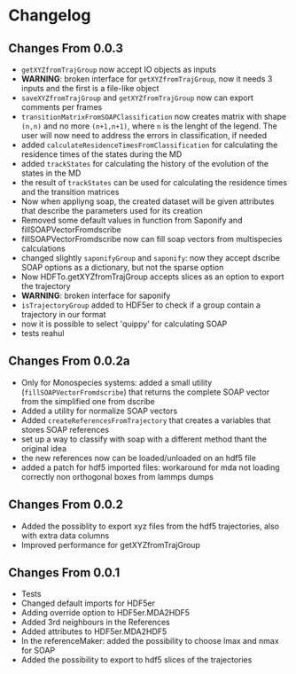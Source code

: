 # Changelog

## Changes From 0.0.3

- `getXYZfromTrajGroup` now accept IO objects as inputs
- **WARNING**: broken interface for `getXYZfromTrajGroup`, now it needs 3 inputs and the first is a file-like object
- `saveXYZfromTrajGroup` and `getXYZfromTrajGroup` now can export comments per frames
- `transitionMatrixFromSOAPClassification` now creates matrix with shape  `(n,n)` and no more `(n+1,n+1)`, where `n` is the lenght of the legend. The user will now need to address the errors in classification, if needed
- added `calculateResidenceTimesFromClassification` for calculating the residence times of the states during the MD
- added `trackStates` for calculating the history of the evolution of the states in the MD
- the result of `trackStates` can be used for calculating the residence times and the transition matrices
- Now when appliyng soap, the created dataset will be given attributes that describe the parameters used for its creation
- Removed some default values in function from Saponify and fillSOAPVectorFromdscribe
- fillSOAPVectorFromdscribe now can fill soap vectors from multispecies calculations
- changed slightly `saponifyGroup` and `saponify`: now they accept dscribe SOAP options as a dictionary, but not the sparse option
- Now HDFTo.getXYZfromTrajGroup accepts slices as an option to export the trajectory
- **WARNING**: broken interface for saponify
- `isTrajectoryGroup` added to HDF5er to check if a group contain a trajectory in our format
- now it is possible to select 'quippy' for calculating SOAP
- tests reahul

## Changes From 0.0.2a

- Only for Monospecies systems: added a small utility (`fillSOAPVectorFromdscribe`) that returns the complete SOAP vector from the simplified one from dscribe
- Added a utility for normalize SOAP vectors
- Added `createReferencesFromTrajectory` that creates a variables that stores SOAP references
- set up a way to classify with soap with a different method thant the original idea
- the new references now can be loaded/unloaded on an hdf5 file
- added a patch for hdf5 imported files: workaround for mda not loading correctly non orthogonal boxes from lammps dumps

## Changes From 0.0.2

- Added the possiblity to export xyz files from the hdf5 trajectories, also with extra data columns
- Improved performance for getXYZfromTrajGroup

## Changes From 0.0.1

- Tests
- Changed default imports for HDF5er
- Adding override option to HDF5er.MDA2HDF5
- Added 3rd neighbours in the References
- Added attributes to HDF5er.MDA2HDF5
- In the referenceMaker: added the possibility to choose lmax and nmax for SOAP
- Added the possibility to export to hdf5 slices of the trajectories
